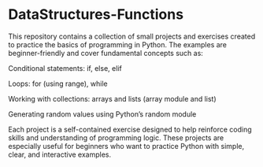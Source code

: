 # DataStructures-Functions

This repository contains a collection of small projects and exercises created to practice the basics of programming in Python. The examples are beginner-friendly and cover fundamental concepts such as:

Conditional statements: if, else, elif

Loops: for (using range), while

Working with collections: arrays and lists (array module and list)

Generating random values using Python’s random module

Each project is a self-contained exercise designed to help reinforce coding skills and understanding of programming logic. These projects are especially useful for beginners who want to practice Python with simple, clear, and interactive examples.
